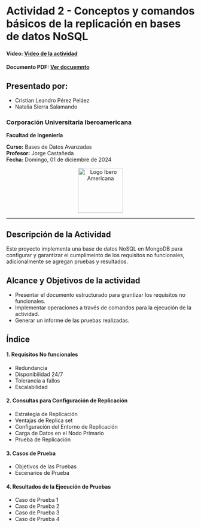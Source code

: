 # Actividad 2 - Conceptos y comandos básicos de la replicación en bases de datos NoSQL


#### Video: [Video de la actividad]()
#### Documento PDF: [Ver docuemnto](https://drive.google.com/file/d/17t87ig6m4aeaDfiM5qwnBk2h-TndwaEM/view?usp=drive_link)

## Presentado por:  
- Cristian Leandro Pérez Peláez  
- Natalia Sierra Salamando  


### Corporación Universitaria Iberoamericana  
**Facultad de Ingeniería**  

**Curso:** Bases de Datos Avanzadas  
**Profesor:** Jorge Castañeda  
**Fecha:** Domingo, 01 de diciembre de 2024  

<p align="center"> 
<img src="https://campus.ibero.edu.co/img/IBERO.fd2d65b2.png" alt="Logo Ibero Americana" width="120">
</p>

---

## Descripción de la Actividad  

Este proyecto implementa una base de datos NoSQL en MongoDB para configurar y garantizar el cumplimeinto de los requisitos no funcionales, adicionalmente se agregan pruebas y resultados.

## Alcance y Objetivos de la actividad

- Presentar el documento estructurado para grantizar los requisitos no funcionales.  
- Implementar operaciones a través de comandos para la ejecución de la actividad.  
- Generar un informe de las pruebas realizadas.  

## Índice
#### 1. Requisitos No funcionales  
  - Redundancia
  - Disponibilidad 24/7
  - Tolerancia a fallos
  - Escalabilidad
  
#### 2. Consultas para Configuración de Replicación
  - Estrategia de Replicación
  - Ventajas de Replica set
  - Configuración del Entorno de Replicación
  - Carga de Datos en el Nodo Primario
  - Prueba de Replicación

#### 3. Casos de Prueba
  - Objetivos de las Pruebas
  - Escenarios de Prueba
  
#### 4. Resultados de la Ejecución de Pruebas
  - Caso de Prueba 1
  - Caso de Prueba 2
  - Caso de Prueba 3
  - Caso de Prueba 4